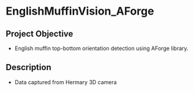 # EnglishMuffinVision_AForge
 
## Project Objective

* English muffin top-bottom orientation detection using AForge library.

## Description

 - Data captured from Hermary 3D camera 
